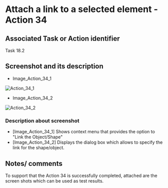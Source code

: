 # Attach a link to a selected element - Action 34

## Associated Task or Action identifier

Task 18.2


## Screenshot and its description

- Image_Action_34_1

![Action_34_1](https://user-images.githubusercontent.com/77755295/115078828-3257d280-9ece-11eb-8501-e92643c8e603.png)

- Image_Action_34_2

![Action_34_2](https://user-images.githubusercontent.com/77755295/115078881-4996c000-9ece-11eb-840e-118ca8dcf7b6.png)


### Description about screenshot
- [Image_Action_34_1] Shows context menu that provides the option to "Link the Object/Shape"
- [Image_Action_34_2] Displays the dialog box which allows to specify the link for the shape/object.


## Notes/ comments

To support that the Action 34 is successfully completed, attached are the screen shots which can be used as test results.
